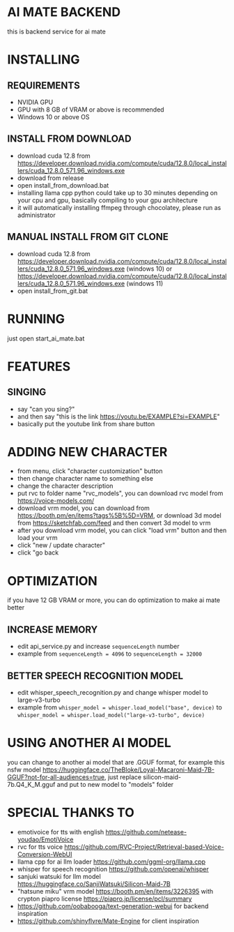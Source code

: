 # AI MATE BACKEND
this is backend service for ai mate

# INSTALLING
## REQUIREMENTS
- NVIDIA GPU
- GPU with 8 GB of VRAM or above is recommended
- Windows 10 or above OS
## INSTALL FROM DOWNLOAD
- download cuda 12.8 from https://developer.download.nvidia.com/compute/cuda/12.8.0/local_installers/cuda_12.8.0_571.96_windows.exe
- download from release
- open install_from_download.bat
- installing llama cpp python could take up to 30 minutes depending on your cpu and gpu, basically compiling to your gpu architecture
- it will automatically installing ffmpeg through chocolatey, please run as administrator
## MANUAL INSTALL FROM GIT CLONE
- download cuda 12.8 from https://developer.download.nvidia.com/compute/cuda/12.8.0/local_installers/cuda_12.8.0_571.96_windows.exe (windows 10) or https://developer.download.nvidia.com/compute/cuda/12.8.0/local_installers/cuda_12.8.0_571.96_windows.exe (windows 11)
- open install_from_git.bat

# RUNNING
just open start_ai_mate.bat

# FEATURES
## SINGING
- say "can you sing?"
- and then say "this is the link https://youtu.be/EXAMPLE?si=EXAMPLE"
- basically put the youtube link from share button
  
# ADDING NEW CHARACTER
- from menu, click "character customization" button
- then change character name to something else
- change the character description
- put rvc to folder name "rvc_models", you can download rvc model from https://voice-models.com/
- download vrm model, you can download from https://booth.pm/en/items?tags%5B%5D=VRM, or download 3d model from https://sketchfab.com/feed and then convert 3d model to vrm
- after you download vrm model, you can click "load vrm" button and then load your vrm
- click "new / update character"
- click "go back

# OPTIMIZATION
if you have 12 GB VRAM or more, you can do optimization to make ai mate better

## INCREASE MEMORY
- edit api_service.py and increase `sequenceLength` number
- example from `sequenceLength = 4096` to `sequenceLength = 32000`

## BETTER SPEECH RECOGNITION MODEL
- edit whisper_speech_recognition.py and change whisper model to large-v3-turbo
- example from `whisper_model = whisper.load_model("base", device)` to `whisper_model = whisper.load_model("large-v3-turbo", device)`

# USING ANOTHER AI MODEL
you can change to another ai model that are .GGUF format, for example this nsfw model https://huggingface.co/TheBloke/Loyal-Macaroni-Maid-7B-GGUF?not-for-all-audiences=true, just replace silicon-maid-7b.Q4_K_M.gguf and put to new model to "models" folder

# SPECIAL THANKS TO
- emotivoice for tts with english https://github.com/netease-youdao/EmotiVoice
- rvc for tts voice https://github.com/RVC-Project/Retrieval-based-Voice-Conversion-WebUI
- llama cpp for ai llm loader https://github.com/ggml-org/llama.cpp
- whisper for speech recognition https://github.com/openai/whisper
- sanjuki watsuki for llm model https://huggingface.co/SanjiWatsuki/Silicon-Maid-7B
- "hatsune miku" vrm model https://booth.pm/en/items/3226395 with crypton piapro license https://piapro.jp/license/pcl/summary
- https://github.com/oobabooga/text-generation-webui for backend inspiration
- https://github.com/shinyflvre/Mate-Engine for client inspiration
